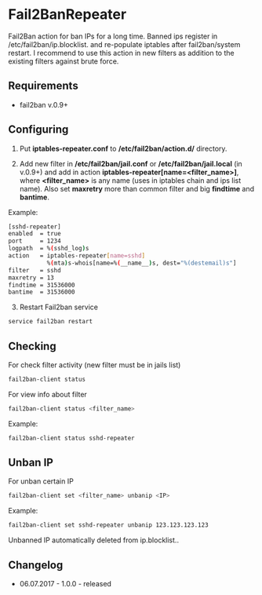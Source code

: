 # Fail2BanRepeater

Fail2Ban action for ban IPs for a long time. Banned ips register in /etc/fail2ban/ip.blocklist.<name> and re-populate iptables after fail2ban/system restart. I recommend to use this action in new filters as addition to the existing filters against brute force.

Requirements
------------

- fail2ban v.0.9+

Configuring
-----------
1. Put **iptables-repeater.conf** to **/etc/fail2ban/action.d/** directory.

2. Add new filter in **/etc/fail2ban/jail.conf** or **/etc/fail2ban/jail.local** (in v.0.9+) and add in action **iptables-repeater[name=<filter_name>]**, where **<filter_name>** is any name (uses in iptables chain and ips list name). Also set **maxretry** more than common filter and big **findtime** and **bantime**.

Example:

```bash
[sshd-repeater]
enabled  = true
port     = 1234
logpath  = %(sshd_log)s
action   = iptables-repeater[name=sshd]
           %(mta)s-whois[name=%(__name__)s, dest="%(destemail)s"]
filter   = sshd
maxretry = 13
findtime = 31536000
bantime  = 31536000
```

3. Restart Fail2ban service

```bash
service fail2ban restart
```

Checking
--------

For check filter activity (new filter must be in jails list)

```bash
fail2ban-client status
```

For view info about filter

```bash
fail2ban-client status <filter_name>
```

Example:

```bash
fail2ban-client status sshd-repeater
```

Unban IP
--------

For unban certain IP

```bash
fail2ban-client set <filter_name> unbanip <IP>
```

Example:

```bash
fail2ban-client set sshd-repeater unbanip 123.123.123.123
```

Unbanned IP automatically deleted from ip.blocklist.<name>.

Changelog
---------

- 06.07.2017 - 1.0.0 - released
